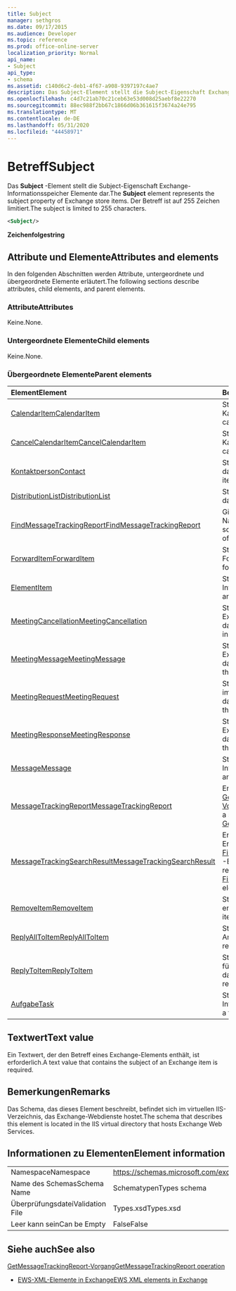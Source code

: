 ```yaml
---
title: Subject
manager: sethgros
ms.date: 09/17/2015
ms.audience: Developer
ms.topic: reference
ms.prod: office-online-server
localization_priority: Normal
api_name:
- Subject
api_type:
- schema
ms.assetid: c140d6c2-deb1-4f67-a908-9397197c4ae7
description: Das Subject-Element stellt die Subject-Eigenschaft Exchange-Informationsspeicher Elemente dar. Der Betreff ist auf 255 Zeichen limitiert.
ms.openlocfilehash: c4d7c21ab70c21ceb63e53d008d25aebf8e22270
ms.sourcegitcommit: 88ec988f2bb67c1866d06b361615f3674a24e795
ms.translationtype: MT
ms.contentlocale: de-DE
ms.lasthandoff: 05/31/2020
ms.locfileid: "44458971"
---
```

# <a name="subject"></a><span data-ttu-id="2f2c9-104">Betreff</span><span class="sxs-lookup"><span data-stu-id="2f2c9-104">Subject</span></span>

<span data-ttu-id="2f2c9-105">Das **Subject** -Element stellt die Subject-Eigenschaft Exchange-Informationsspeicher Elemente dar.</span><span class="sxs-lookup"><span data-stu-id="2f2c9-105">The **Subject** element represents the subject property of Exchange store items.</span></span> <span data-ttu-id="2f2c9-106">Der Betreff ist auf 255 Zeichen limitiert.</span><span class="sxs-lookup"><span data-stu-id="2f2c9-106">The subject is limited to 255 characters.</span></span> 
  
```XML
<Subject/>
```

 <span data-ttu-id="2f2c9-107">**Zeichenfolge**</span><span class="sxs-lookup"><span data-stu-id="2f2c9-107">**string**</span></span>
## <a name="attributes-and-elements"></a><span data-ttu-id="2f2c9-108">Attribute und Elemente</span><span class="sxs-lookup"><span data-stu-id="2f2c9-108">Attributes and elements</span></span>

<span data-ttu-id="2f2c9-109">In den folgenden Abschnitten werden Attribute, untergeordnete und übergeordnete Elemente erläutert.</span><span class="sxs-lookup"><span data-stu-id="2f2c9-109">The following sections describe attributes, child elements, and parent elements.</span></span>
  
### <a name="attributes"></a><span data-ttu-id="2f2c9-110">Attribute</span><span class="sxs-lookup"><span data-stu-id="2f2c9-110">Attributes</span></span>

<span data-ttu-id="2f2c9-111">Keine.</span><span class="sxs-lookup"><span data-stu-id="2f2c9-111">None.</span></span>
  
### <a name="child-elements"></a><span data-ttu-id="2f2c9-112">Untergeordnete Elemente</span><span class="sxs-lookup"><span data-stu-id="2f2c9-112">Child elements</span></span>

<span data-ttu-id="2f2c9-113">Keine.</span><span class="sxs-lookup"><span data-stu-id="2f2c9-113">None.</span></span>
  
### <a name="parent-elements"></a><span data-ttu-id="2f2c9-114">Übergeordnete Elemente</span><span class="sxs-lookup"><span data-stu-id="2f2c9-114">Parent elements</span></span>

|<span data-ttu-id="2f2c9-115">**Element**</span><span class="sxs-lookup"><span data-stu-id="2f2c9-115">**Element**</span></span>|<span data-ttu-id="2f2c9-116">**Beschreibung**</span><span class="sxs-lookup"><span data-stu-id="2f2c9-116">**Description**</span></span>|
|:-----|:-----|
|[<span data-ttu-id="2f2c9-117">CalendarItem</span><span class="sxs-lookup"><span data-stu-id="2f2c9-117">CalendarItem</span></span>](calendaritem.md) <br/> |<span data-ttu-id="2f2c9-118">Stellt ein Element im Exchange-Kalender dar.</span><span class="sxs-lookup"><span data-stu-id="2f2c9-118">Represents an Exchange calendar item.</span></span>  <br/> |
|[<span data-ttu-id="2f2c9-119">CancelCalendarItem</span><span class="sxs-lookup"><span data-stu-id="2f2c9-119">CancelCalendarItem</span></span>](cancelcalendaritem.md) <br/> |<span data-ttu-id="2f2c9-120">Stellt ein Cancel-Antwortobjekt des Kalenderelements dar.</span><span class="sxs-lookup"><span data-stu-id="2f2c9-120">Represents a cancel calendar item response object.</span></span>  <br/> |
|[<span data-ttu-id="2f2c9-121">Kontaktperson</span><span class="sxs-lookup"><span data-stu-id="2f2c9-121">Contact</span></span>](contact.md) <br/> |<span data-ttu-id="2f2c9-122">Stellt ein Exchange-Kontaktelement dar.</span><span class="sxs-lookup"><span data-stu-id="2f2c9-122">Represents an Exchange contact item.</span></span>  <br/> |
|[<span data-ttu-id="2f2c9-123">DistributionList</span><span class="sxs-lookup"><span data-stu-id="2f2c9-123">DistributionList</span></span>](distributionlist.md) <br/> |<span data-ttu-id="2f2c9-124">Stellt eine Verteilerliste dar.</span><span class="sxs-lookup"><span data-stu-id="2f2c9-124">Represents a distribution list.</span></span>  <br/> |
|[<span data-ttu-id="2f2c9-125">FindMessageTrackingReport</span><span class="sxs-lookup"><span data-stu-id="2f2c9-125">FindMessageTrackingReport</span></span>](findmessagetrackingreport.md) <br/> |<span data-ttu-id="2f2c9-126">Gibt Kriterien für die Typen von Nachrichten an, die gesucht werden sollen.</span><span class="sxs-lookup"><span data-stu-id="2f2c9-126">Specifies criteria for the types of messages to find.</span></span>  <br/> |
|[<span data-ttu-id="2f2c9-127">ForwardItem</span><span class="sxs-lookup"><span data-stu-id="2f2c9-127">ForwardItem</span></span>](forwarditem.md) <br/> |<span data-ttu-id="2f2c9-128">Stellt ein intelligentes Antwortobjekt Forward Item dar.</span><span class="sxs-lookup"><span data-stu-id="2f2c9-128">Represents a forward item smart response object.</span></span>  <br/> |
|[<span data-ttu-id="2f2c9-129">Element</span><span class="sxs-lookup"><span data-stu-id="2f2c9-129">Item</span></span>](item.md) <br/> |<span data-ttu-id="2f2c9-130">Stellt ein Element im Exchange-Informationsspeicher dar.</span><span class="sxs-lookup"><span data-stu-id="2f2c9-130">Represents an item in the Exchange store.</span></span>  <br/> |
|[<span data-ttu-id="2f2c9-131">MeetingCancellation</span><span class="sxs-lookup"><span data-stu-id="2f2c9-131">MeetingCancellation</span></span>](meetingcancellation.md) <br/> |<span data-ttu-id="2f2c9-132">Stellt eine Besprechungsabsage im Exchange-Informationsspeicher dar.</span><span class="sxs-lookup"><span data-stu-id="2f2c9-132">Represents a meeting cancellation in the Exchange store.</span></span>  <br/> |
|[<span data-ttu-id="2f2c9-133">MeetingMessage</span><span class="sxs-lookup"><span data-stu-id="2f2c9-133">MeetingMessage</span></span>](meetingmessage.md) <br/> |<span data-ttu-id="2f2c9-134">Stellt eine Besprechungsnachricht im Exchange-Informationsspeicher dar.</span><span class="sxs-lookup"><span data-stu-id="2f2c9-134">Represents a meeting message in the Exchange store.</span></span>  <br/> |
|[<span data-ttu-id="2f2c9-135">MeetingRequest</span><span class="sxs-lookup"><span data-stu-id="2f2c9-135">MeetingRequest</span></span>](meetingrequest.md) <br/> |<span data-ttu-id="2f2c9-136">Stellt eine Besprechungsanforderung im Exchange-Informationsspeicher dar.</span><span class="sxs-lookup"><span data-stu-id="2f2c9-136">Represents a meeting request in the Exchange store.</span></span>  <br/> |
|[<span data-ttu-id="2f2c9-137">MeetingResponse</span><span class="sxs-lookup"><span data-stu-id="2f2c9-137">MeetingResponse</span></span>](meetingresponse.md) <br/> |<span data-ttu-id="2f2c9-138">Stellt eine Besprechungsantwort im Exchange-Informationsspeicher dar.</span><span class="sxs-lookup"><span data-stu-id="2f2c9-138">Represents a meeting response in the Exchange store.</span></span>  <br/> |
|[<span data-ttu-id="2f2c9-139">Message</span><span class="sxs-lookup"><span data-stu-id="2f2c9-139">Message</span></span>](message-ex15websvcsotherref.md) <br/> |<span data-ttu-id="2f2c9-140">Stellt eine e-Mail im Exchange-Informationsspeicher dar.</span><span class="sxs-lookup"><span data-stu-id="2f2c9-140">Represents an e-mail in the Exchange store.</span></span>  <br/> |
|[<span data-ttu-id="2f2c9-141">MessageTrackingReport</span><span class="sxs-lookup"><span data-stu-id="2f2c9-141">MessageTrackingReport</span></span>](messagetrackingreport.md) <br/> |<span data-ttu-id="2f2c9-142">Enthält eine Nachricht, die in einem [GetMessageTrackingReport-Vorgang](getmessagetrackingreport-operation.md)zurückgegeben wird.</span><span class="sxs-lookup"><span data-stu-id="2f2c9-142">Contains a single message that is returned in a [GetMessageTrackingReport operation](getmessagetrackingreport-operation.md).</span></span>  <br/> |
|[<span data-ttu-id="2f2c9-143">MessageTrackingSearchResult</span><span class="sxs-lookup"><span data-stu-id="2f2c9-143">MessageTrackingSearchResult</span></span>](messagetrackingsearchresult.md) <br/> |<span data-ttu-id="2f2c9-144">Enthält ein einzelnes Nachrichten Ergebnis für ein [FindMessageTrackingReportResponse](findmessagetrackingreportresponse.md) -Element.</span><span class="sxs-lookup"><span data-stu-id="2f2c9-144">Contains a single message result for a [FindMessageTrackingReportResponse](findmessagetrackingreportresponse.md) element.</span></span>  <br/> |
|[<span data-ttu-id="2f2c9-145">RemoveItem</span><span class="sxs-lookup"><span data-stu-id="2f2c9-145">RemoveItem</span></span>](removeitem.md) <br/> |<span data-ttu-id="2f2c9-146">Stellt ein Element Antwortobjekt entfernen dar.</span><span class="sxs-lookup"><span data-stu-id="2f2c9-146">Represents a remove item response object.</span></span>  <br/> |
|[<span data-ttu-id="2f2c9-147">ReplyAllToItem</span><span class="sxs-lookup"><span data-stu-id="2f2c9-147">ReplyAllToItem</span></span>](replyalltoitem.md) <br/> |<span data-ttu-id="2f2c9-148">Stellt ein Antwort-zu-alle-Smart-Antwortobjekt dar.</span><span class="sxs-lookup"><span data-stu-id="2f2c9-148">Represents a reply-to-all smart response object.</span></span>  <br/> |
|[<span data-ttu-id="2f2c9-149">ReplyToItem</span><span class="sxs-lookup"><span data-stu-id="2f2c9-149">ReplyToItem</span></span>](replytoitem.md) <br/> |<span data-ttu-id="2f2c9-150">Stellt ein intelligentes Antwortobjekt für Antwort auf Element dar.</span><span class="sxs-lookup"><span data-stu-id="2f2c9-150">Represents a reply-to-item smart response object.</span></span>  <br/> |
|[<span data-ttu-id="2f2c9-151">Aufgabe</span><span class="sxs-lookup"><span data-stu-id="2f2c9-151">Task</span></span>](task.md) <br/> |<span data-ttu-id="2f2c9-152">Stellt eine Aufgabe im Exchange-Informationsspeicher dar.</span><span class="sxs-lookup"><span data-stu-id="2f2c9-152">Represents a task in the Exchange store.</span></span>  <br/> |
   
## <a name="text-value"></a><span data-ttu-id="2f2c9-153">Textwert</span><span class="sxs-lookup"><span data-stu-id="2f2c9-153">Text value</span></span>

<span data-ttu-id="2f2c9-154">Ein Textwert, der den Betreff eines Exchange-Elements enthält, ist erforderlich.</span><span class="sxs-lookup"><span data-stu-id="2f2c9-154">A text value that contains the subject of an Exchange item is required.</span></span>
  
## <a name="remarks"></a><span data-ttu-id="2f2c9-155">Bemerkungen</span><span class="sxs-lookup"><span data-stu-id="2f2c9-155">Remarks</span></span>

<span data-ttu-id="2f2c9-156">Das Schema, das dieses Element beschreibt, befindet sich im virtuellen IIS-Verzeichnis, das Exchange-Webdienste hostet.</span><span class="sxs-lookup"><span data-stu-id="2f2c9-156">The schema that describes this element is located in the IIS virtual directory that hosts Exchange Web Services.</span></span>
  
## <a name="element-information"></a><span data-ttu-id="2f2c9-157">Informationen zu Elementen</span><span class="sxs-lookup"><span data-stu-id="2f2c9-157">Element information</span></span>

|||
|:-----|:-----|
|<span data-ttu-id="2f2c9-158">Namespace</span><span class="sxs-lookup"><span data-stu-id="2f2c9-158">Namespace</span></span>  <br/> |https://schemas.microsoft.com/exchange/services/2006/types  <br/> |
|<span data-ttu-id="2f2c9-159">Name des Schemas</span><span class="sxs-lookup"><span data-stu-id="2f2c9-159">Schema Name</span></span>  <br/> |<span data-ttu-id="2f2c9-160">Schematypen</span><span class="sxs-lookup"><span data-stu-id="2f2c9-160">Types schema</span></span>  <br/> |
|<span data-ttu-id="2f2c9-161">Überprüfungsdatei</span><span class="sxs-lookup"><span data-stu-id="2f2c9-161">Validation File</span></span>  <br/> |<span data-ttu-id="2f2c9-162">Types.xsd</span><span class="sxs-lookup"><span data-stu-id="2f2c9-162">Types.xsd</span></span>  <br/> |
|<span data-ttu-id="2f2c9-163">Leer kann sein</span><span class="sxs-lookup"><span data-stu-id="2f2c9-163">Can be Empty</span></span>  <br/> |<span data-ttu-id="2f2c9-164">False</span><span class="sxs-lookup"><span data-stu-id="2f2c9-164">False</span></span>  <br/> |
   
## <a name="see-also"></a><span data-ttu-id="2f2c9-165">Siehe auch</span><span class="sxs-lookup"><span data-stu-id="2f2c9-165">See also</span></span>



[<span data-ttu-id="2f2c9-166">GetMessageTrackingReport-Vorgang</span><span class="sxs-lookup"><span data-stu-id="2f2c9-166">GetMessageTrackingReport operation</span></span>](getmessagetrackingreport-operation.md)


- [<span data-ttu-id="2f2c9-167">EWS-XML-Elemente in Exchange</span><span class="sxs-lookup"><span data-stu-id="2f2c9-167">EWS XML elements in Exchange</span></span>](ews-xml-elements-in-exchange.md)

